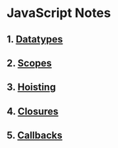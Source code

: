 # JavaScript Notes

## 1. [Datatypes](https://github.com/baijanathTharu/javascript-notes-mern/blob/master/DATATYPE.md)

## 2. [Scopes](https://github.com/baijanathTharu/javascript-notes-mern/blob/master/SCOPES.md)

## 3. [Hoisting](https://github.com/baijanathTharu/javascript-notes-mern/blob/master/HOISTING.md)

## 4. [Closures](https://github.com/baijanathTharu/javascript-notes-mern/blob/master/CLOSURES.md)

## 5. [Callbacks](https://github.com/baijanathTharu/javascript-notes-mern/blob/master/CALLBACK.md)

